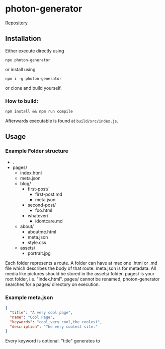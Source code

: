 # photon-generator

[Repository](https://github.com/DarkPhotonBeam/photon-generator)

## Installation

Either execute directly using
```shell
npx photon-generator
```
or install using 
```shell
npm i -g photon-generator
```
or clone and build yourself.

### How to build:
```shell
npm install && npm run compile
```

Afterwards executable is found at ``build/src/index.js``.

## Usage
### Example Folder structure

- .
- pages/
  - index.html
  - meta.json
  - blog/
    - first-post/
      - first-post.md
      - meta.json
    - second-post/
      - foo.html
    - whatever/
      - idontcare.md
  - about/
    - aboutme.html
    - meta.json
    - style.css
  - assets/
    - portrait.jpg

Each folder represents a route. A folder can have at max one .html or .md file which describes the body of that route.
meta.json is for metadata. All media like pictures should be stored in the assets/ folder. pages/ is your root folder, i.e. "index.html". pages/ cannot be renamed, photon-generator searches for a pages/ directory on execution.

### Example meta.json

```json
{
  "title": "A very cool page",
  "name": "Cool Page",
  "keywords": "cool,very cool,the coolest",
  "description": "The very coolest site."
}
```

Every keyword is optional.
"title" generates to <title>, i.e. the title of your tab.
"name" describes what a link linking to this page should be called in auto-generated navigation. "keywords" and "description" are for SEO.

## Coming Soon

* Custom Global Styling
* Custom per page styling
* Nav overrides

